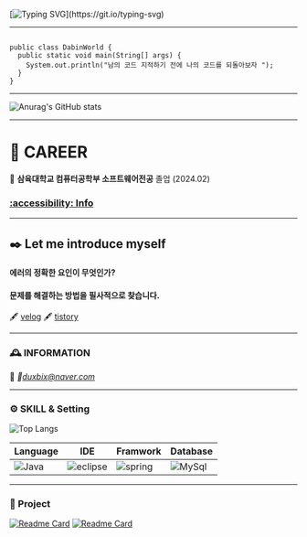 [![Typing SVG](https://readme-typing-svg.demolab.com?font=Ubuntu&size=30&pause=1000&color=0019CF&width=435&lines=😄+HI+!+Dabin+World+!+!+!)](https://git.io/typing-svg)
***

<pre><code>
public class DabinWorld {
  public static void main(String[] args) {
    System.out.println("남의 코드 지적하기 전에 나의 코드를 되돌아보자 ");
  }
}
</code></pre>

***
![Anurag's GitHub stats](https://github-readme-stats.vercel.app/api?username=dabbbin&show_icons=true&theme=transparent&count_private=true)
***  

# 👊 CAREER 

🏫 __삼육대학교 컴퓨터공학부 소프트웨어전공__ 졸업 (2024.02)   

### [:accessibility: Info](https://therapeutic-watcher-a7e.notion.site/KIM-DA-BIN-57ffd32e224543e99d2848d536b7d23e?pvs=4)
--- 
## ✒️ Let me introduce myself

#### 에러의 정확한 요인이 무엇인가?  

#### 문제를 해결하는 방법을 필사적으로 찾습니다. 

🖋️ [velog](https://velog.io/@dabbbin/posts)
🖋️ [tistory](https://hi-my-name-is.tistory.com/)

--- 
### 🕰️ INFORMATION 

📧 *duxbix@naver.com*

--- 
### ⚙️ SKILL & Setting 

![Top Langs](https://github-readme-stats.vercel.app/api/top-langs/?username=dabbbin&hide=html,php&&layout=compact)

| Language | IDE | Framwork | Database |
|-----|-----|-----|-----|
|<img alt="Java" src ="https://img.shields.io/badge/Java-000000.svg?&style=for-the-badge&logo=Java&logoColor=white"/> | <img alt="eclipse" src ="https://img.shields.io/badge/eclipse-000000.svg?&style=for-the-badge&logo=eclipse&logoColor=#000000"/> | <img alt="spring" src ="https://img.shields.io/badge/spring-000000.svg?&style=for-the-badge&logo=spring&logoColor=white"/> | <img alt="MySql" src ="https://img.shields.io/badge/MySql-000000.svg?&style=for-the-badge&logo=MySqle&logoColor=#092E20"/> |





--- 
### 🤯 Project 


[![Readme Card](https://github-readme-stats.vercel.app/api/pin/?username=dabbbin&repo=OpenForum)](https://github.com/dabbbin/OpenForum)
[![Readme Card](https://github-readme-stats.vercel.app/api/pin/?username=dabbbin&repo=DB-albumshop)](https://github.com/dabbbin/DB-albumshop)

